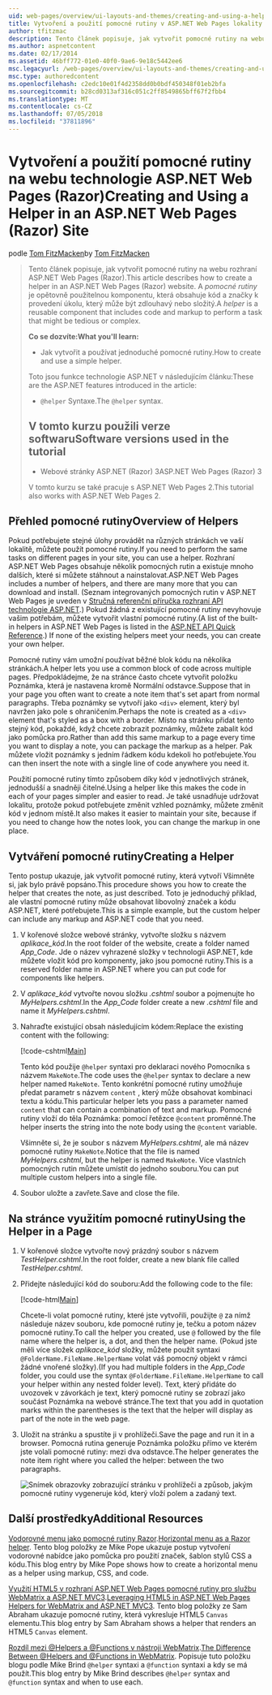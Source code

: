 ```yaml
---
uid: web-pages/overview/ui-layouts-and-themes/creating-and-using-a-helper-in-an-aspnet-web-pages-site
title: Vytvoření a použití pomocné rutiny v ASP.NET Web Pages lokality (Razor) | Dokumentace Microsoftu
author: tfitzmac
description: Tento článek popisuje, jak vytvořit pomocné rutiny na webu rozhraní ASP.NET Web Pages (Razor). Pomocné rutiny je opětovně použitelnou komponentu, která obsahuje kód a značky výkonu...
ms.author: aspnetcontent
ms.date: 02/17/2014
ms.assetid: 46bff772-01e0-40f0-9ae6-9e18c5442ee6
msc.legacyurl: /web-pages/overview/ui-layouts-and-themes/creating-and-using-a-helper-in-an-aspnet-web-pages-site
msc.type: authoredcontent
ms.openlocfilehash: c2edc10e01f4d2358dd0b0bdf450348f01eb2bfa
ms.sourcegitcommit: b28cd0313af316c051c2ff8549865bff67f2fbb4
ms.translationtype: MT
ms.contentlocale: cs-CZ
ms.lasthandoff: 07/05/2018
ms.locfileid: "37811896"
---
```

<a name="creating-and-using-a-helper-in-an-aspnet-web-pages-razor-site"></a><span data-ttu-id="9bbdb-104">Vytvoření a použití pomocné rutiny na webu technologie ASP.NET Web Pages (Razor)</span><span class="sxs-lookup"><span data-stu-id="9bbdb-104">Creating and Using a Helper in an ASP.NET Web Pages (Razor) Site</span></span>
====================
<span data-ttu-id="9bbdb-105">podle [Tom FitzMacken](https://github.com/tfitzmac)</span><span class="sxs-lookup"><span data-stu-id="9bbdb-105">by [Tom FitzMacken](https://github.com/tfitzmac)</span></span>

> <span data-ttu-id="9bbdb-106">Tento článek popisuje, jak vytvořit pomocné rutiny na webu rozhraní ASP.NET Web Pages (Razor).</span><span class="sxs-lookup"><span data-stu-id="9bbdb-106">This article describes how to create a helper in an ASP.NET Web Pages (Razor) website.</span></span> <span data-ttu-id="9bbdb-107">A *pomocné rutiny* je opětovně použitelnou komponentu, která obsahuje kód a značky k provedení úkolu, který může být zdlouhavý nebo složitý.</span><span class="sxs-lookup"><span data-stu-id="9bbdb-107">A *helper* is a reusable component that includes code and markup to perform a task that might be tedious or complex.</span></span>
> 
> <span data-ttu-id="9bbdb-108">**Co se dozvíte:**</span><span class="sxs-lookup"><span data-stu-id="9bbdb-108">**What you'll learn:**</span></span> 
> 
> - <span data-ttu-id="9bbdb-109">Jak vytvořit a používat jednoduché pomocné rutiny.</span><span class="sxs-lookup"><span data-stu-id="9bbdb-109">How to create and use a simple helper.</span></span>
> 
> <span data-ttu-id="9bbdb-110">Toto jsou funkce technologie ASP.NET v následujícím článku:</span><span class="sxs-lookup"><span data-stu-id="9bbdb-110">These are the ASP.NET features introduced in the article:</span></span>
> 
> - <span data-ttu-id="9bbdb-111">`@helper` Syntaxe.</span><span class="sxs-lookup"><span data-stu-id="9bbdb-111">The `@helper` syntax.</span></span>
>   
> 
> ## <a name="software-versions-used-in-the-tutorial"></a><span data-ttu-id="9bbdb-112">V tomto kurzu použili verze softwaru</span><span class="sxs-lookup"><span data-stu-id="9bbdb-112">Software versions used in the tutorial</span></span>
> 
> 
> - <span data-ttu-id="9bbdb-113">Webové stránky ASP.NET (Razor) 3</span><span class="sxs-lookup"><span data-stu-id="9bbdb-113">ASP.NET Web Pages (Razor) 3</span></span>
>   
> 
> <span data-ttu-id="9bbdb-114">V tomto kurzu se také pracuje s ASP.NET Web Pages 2.</span><span class="sxs-lookup"><span data-stu-id="9bbdb-114">This tutorial also works with ASP.NET Web Pages 2.</span></span>


## <a name="overview-of-helpers"></a><span data-ttu-id="9bbdb-115">Přehled pomocné rutiny</span><span class="sxs-lookup"><span data-stu-id="9bbdb-115">Overview of Helpers</span></span>

<span data-ttu-id="9bbdb-116">Pokud potřebujete stejné úlohy provádět na různých stránkách ve vaší lokalitě, můžete použít pomocné rutiny.</span><span class="sxs-lookup"><span data-stu-id="9bbdb-116">If you need to perform the same tasks on different pages in your site, you can use a helper.</span></span> <span data-ttu-id="9bbdb-117">Rozhraní ASP.NET Web Pages obsahuje několik pomocných rutin a existuje mnoho dalších, které si můžete stáhnout a nainstalovat.</span><span class="sxs-lookup"><span data-stu-id="9bbdb-117">ASP.NET Web Pages includes a number of helpers, and there are many more that you can download and install.</span></span> <span data-ttu-id="9bbdb-118">(Seznam integrovaných pomocných rutin v ASP.NET Web Pages je uveden v [Stručná referenční příručka rozhraní API technologie ASP.NET](https://go.microsoft.com/fwlink/?LinkId=202907).) Pokud žádná z existující pomocné rutiny nevyhovuje vašim potřebám, můžete vytvořit vlastní pomocné rutiny.</span><span class="sxs-lookup"><span data-stu-id="9bbdb-118">(A list of the built-in helpers in ASP.NET Web Pages is listed in the [ASP.NET API Quick Reference](https://go.microsoft.com/fwlink/?LinkId=202907).) If none of the existing helpers meet your needs, you can create your own helper.</span></span>

<span data-ttu-id="9bbdb-119">Pomocné rutiny vám umožní používat běžné blok kódu na několika stránkách.</span><span class="sxs-lookup"><span data-stu-id="9bbdb-119">A helper lets you use a common block of code across multiple pages.</span></span> <span data-ttu-id="9bbdb-120">Předpokládejme, že na stránce často chcete vytvořit položku Poznámka, která je nastavena kromě Normální odstavce.</span><span class="sxs-lookup"><span data-stu-id="9bbdb-120">Suppose that in your page you often want to create a note item that's set apart from normal paragraphs.</span></span> <span data-ttu-id="9bbdb-121">Třeba poznámky se vytvoří jako `<div>` element, který byl navržen jako pole s ohraničením.</span><span class="sxs-lookup"><span data-stu-id="9bbdb-121">Perhaps the note is created as a `<div>` element that's styled as a box with a border.</span></span> <span data-ttu-id="9bbdb-122">Místo na stránku přidat tento stejný kód, pokaždé, když chcete zobrazit poznámky, můžete zabalit kód jako pomůcka pro.</span><span class="sxs-lookup"><span data-stu-id="9bbdb-122">Rather than add this same markup to a page every time you want to display a note, you can package the markup as a helper.</span></span> <span data-ttu-id="9bbdb-123">Pak můžete vložit poznámky s jedním řádkem kódu kdekoli ho potřebujete.</span><span class="sxs-lookup"><span data-stu-id="9bbdb-123">You can then insert the note with a single line of code anywhere you need it.</span></span>

<span data-ttu-id="9bbdb-124">Použití pomocné rutiny tímto způsobem díky kód v jednotlivých stránek, jednodušší a snadněji čitelné.</span><span class="sxs-lookup"><span data-stu-id="9bbdb-124">Using a helper like this makes the code in each of your pages simpler and easier to read.</span></span> <span data-ttu-id="9bbdb-125">Je také usnadňuje udržovat lokalitu, protože pokud potřebujete změnit vzhled poznámky, můžete změnit kód v jednom místě.</span><span class="sxs-lookup"><span data-stu-id="9bbdb-125">It also makes it easier to maintain your site, because if you need to change how the notes look, you can change the markup in one place.</span></span>

## <a name="creating-a-helper"></a><span data-ttu-id="9bbdb-126">Vytváření pomocné rutiny</span><span class="sxs-lookup"><span data-stu-id="9bbdb-126">Creating a Helper</span></span>

<span data-ttu-id="9bbdb-127">Tento postup ukazuje, jak vytvořit pomocné rutiny, která vytvoří Všimněte si, jak bylo právě popsáno.</span><span class="sxs-lookup"><span data-stu-id="9bbdb-127">This procedure shows you how to create the helper that creates the note, as just described.</span></span> <span data-ttu-id="9bbdb-128">Toto je jednoduchý příklad, ale vlastní pomocné rutiny může obsahovat libovolný značek a kódu ASP.NET, které potřebujete.</span><span class="sxs-lookup"><span data-stu-id="9bbdb-128">This is a simple example, but the custom helper can include any markup and ASP.NET code that you need.</span></span>

1. <span data-ttu-id="9bbdb-129">V kořenové složce webové stránky, vytvořte složku s názvem *aplikace\_kód*.</span><span class="sxs-lookup"><span data-stu-id="9bbdb-129">In the root folder of the website, create a folder named *App\_Code*.</span></span> <span data-ttu-id="9bbdb-130">Jde o název vyhrazené složky v technologii ASP.NET, kde můžete vložit kód pro komponenty, jako jsou pomocné rutiny.</span><span class="sxs-lookup"><span data-stu-id="9bbdb-130">This is a reserved folder name in ASP.NET where you can put code for components like helpers.</span></span>
2. <span data-ttu-id="9bbdb-131">V *aplikace\_kód* vytvořte novou složku *.cshtml* soubor a pojmenujte ho *MyHelpers.cshtml*.</span><span class="sxs-lookup"><span data-stu-id="9bbdb-131">In the *App\_Code* folder create a new *.cshtml* file and name it *MyHelpers.cshtml*.</span></span>
3. <span data-ttu-id="9bbdb-132">Nahraďte existující obsah následujícím kódem:</span><span class="sxs-lookup"><span data-stu-id="9bbdb-132">Replace the existing content with the following:</span></span>

    [!code-cshtml[Main](creating-and-using-a-helper-in-an-aspnet-web-pages-site/samples/sample1.cshtml)]

    <span data-ttu-id="9bbdb-133">Tento kód použije `@helper` syntaxi pro deklaraci nového Pomocníka s názvem `MakeNote`.</span><span class="sxs-lookup"><span data-stu-id="9bbdb-133">The code uses the `@helper` syntax to declare a new helper named `MakeNote`.</span></span> <span data-ttu-id="9bbdb-134">Tento konkrétní pomocné rutiny umožňuje předat parametr s názvem `content` , který může obsahovat kombinaci textu a kódu.</span><span class="sxs-lookup"><span data-stu-id="9bbdb-134">This particular helper lets you pass a parameter named `content` that can contain a combination of text and markup.</span></span> <span data-ttu-id="9bbdb-135">Pomocné rutiny vloží do těla Poznámka: pomocí řetězce `@content` proměnné.</span><span class="sxs-lookup"><span data-stu-id="9bbdb-135">The helper inserts the string into the note body using the `@content` variable.</span></span>

    <span data-ttu-id="9bbdb-136">Všimněte si, že je soubor s názvem *MyHelpers.cshtml*, ale má název pomocné rutiny `MakeNote`.</span><span class="sxs-lookup"><span data-stu-id="9bbdb-136">Notice that the file is named *MyHelpers.cshtml*, but the helper is named `MakeNote`.</span></span> <span data-ttu-id="9bbdb-137">Více vlastních pomocných rutin můžete umístit do jednoho souboru.</span><span class="sxs-lookup"><span data-stu-id="9bbdb-137">You can put multiple custom helpers into a single file.</span></span>
4. <span data-ttu-id="9bbdb-138">Soubor uložte a zavřete.</span><span class="sxs-lookup"><span data-stu-id="9bbdb-138">Save and close the file.</span></span>

## <a name="using-the-helper-in-a-page"></a><span data-ttu-id="9bbdb-139">Na stránce využitím pomocné rutiny</span><span class="sxs-lookup"><span data-stu-id="9bbdb-139">Using the Helper in a Page</span></span>

1. <span data-ttu-id="9bbdb-140">V kořenové složce vytvořte nový prázdný soubor s názvem *TestHelper.cshtml*.</span><span class="sxs-lookup"><span data-stu-id="9bbdb-140">In the root folder, create a new blank file called *TestHelper.cshtml*.</span></span>
2. <span data-ttu-id="9bbdb-141">Přidejte následující kód do souboru:</span><span class="sxs-lookup"><span data-stu-id="9bbdb-141">Add the following code to the file:</span></span>

    [!code-html[Main](creating-and-using-a-helper-in-an-aspnet-web-pages-site/samples/sample2.html)]

    <span data-ttu-id="9bbdb-142">Chcete-li volat pomocné rutiny, které jste vytvořili, použijte `@` za nímž následuje název souboru, kde pomocné rutiny je, tečku a potom název pomocné rutiny.</span><span class="sxs-lookup"><span data-stu-id="9bbdb-142">To call the helper you created, use `@` followed by the file name where the helper is, a dot, and then the helper name.</span></span> <span data-ttu-id="9bbdb-143">(Pokud jste měli více složek *aplikace\_kód* složky, můžete použít syntaxi `@FolderName.FileName.HelperName` volat váš pomocný objekt v rámci žádné vnořené složky).</span><span class="sxs-lookup"><span data-stu-id="9bbdb-143">(If you had multiple folders in the *App\_Code* folder, you could use the syntax `@FolderName.FileName.HelperName` to call your helper within any nested folder level).</span></span> <span data-ttu-id="9bbdb-144">Text, který přidáte do uvozovek v závorkách je text, který pomocné rutiny se zobrazí jako součást Poznámka na webové stránce.</span><span class="sxs-lookup"><span data-stu-id="9bbdb-144">The text that you add in quotation marks within the parentheses is the text that the helper will display as part of the note in the web page.</span></span>
3. <span data-ttu-id="9bbdb-145">Uložit na stránku a spustíte ji v prohlížeči.</span><span class="sxs-lookup"><span data-stu-id="9bbdb-145">Save the page and run it in a browser.</span></span> <span data-ttu-id="9bbdb-146">Pomocná rutina generuje Poznámka položku přímo ve kterém jste volali pomocné rutiny: mezi dva odstavce.</span><span class="sxs-lookup"><span data-stu-id="9bbdb-146">The helper generates the note item right where you called the helper: between the two paragraphs.</span></span>

    ![Snímek obrazovky zobrazující stránku v prohlížeči a způsob, jakým pomocné rutiny vygeneruje kód, který vloží polem a zadaný text.](creating-and-using-a-helper-in-an-aspnet-web-pages-site/_static/image1.jpg)

## <a name="additional-resources"></a><span data-ttu-id="9bbdb-148">Další prostředky</span><span class="sxs-lookup"><span data-stu-id="9bbdb-148">Additional Resources</span></span>


<span data-ttu-id="9bbdb-149">[Vodorovné menu jako pomocné rutiny Razor](http://mikepope.com/blog/DisplayBlog.aspx?permalink=2341).</span><span class="sxs-lookup"><span data-stu-id="9bbdb-149">[Horizontal menu as a Razor helper](http://mikepope.com/blog/DisplayBlog.aspx?permalink=2341).</span></span> <span data-ttu-id="9bbdb-150">Tento blog položky ze Mike Pope ukazuje postup vytvoření vodorovné nabídce jako pomůcka pro použití značek, šablon stylů CSS a kódu.</span><span class="sxs-lookup"><span data-stu-id="9bbdb-150">This blog entry by Mike Pope shows how to create a horizontal menu as a helper using markup, CSS, and code.</span></span>

<span data-ttu-id="9bbdb-151">[Využití HTML5 v rozhraní ASP.NET Web Pages pomocné rutiny pro službu WebMatrix a ASP.NET MVC3](http://geekswithblogs.net/wildturtle/archive/2010/11/08/html5-in-asp.net-web-pages-helpers-for-webmatrix-and_aspnet_mvc3.aspx).</span><span class="sxs-lookup"><span data-stu-id="9bbdb-151">[Leveraging HTML5 in ASP.NET Web Pages Helpers for WebMatrix and ASP.NET MVC3](http://geekswithblogs.net/wildturtle/archive/2010/11/08/html5-in-asp.net-web-pages-helpers-for-webmatrix-and_aspnet_mvc3.aspx).</span></span> <span data-ttu-id="9bbdb-152">Tento blog položky ze Sam Abraham ukazuje pomocné rutiny, která vykresluje HTML5 `Canvas` elementu.</span><span class="sxs-lookup"><span data-stu-id="9bbdb-152">This blog entry by Sam Abraham shows a helper that renders an HTML5 `Canvas` element.</span></span>

<span data-ttu-id="9bbdb-153">[Rozdíl mezi @Helpers a @Functions v nástroji WebMatrix](http://www.mikesdotnetting.com/Article/173/The-Difference-Between-@Helpers-and-@Functions-In-WebMatrix).</span><span class="sxs-lookup"><span data-stu-id="9bbdb-153">[The Difference Between @Helpers and @Functions in WebMatrix](http://www.mikesdotnetting.com/Article/173/The-Difference-Between-@Helpers-and-@Functions-In-WebMatrix).</span></span> <span data-ttu-id="9bbdb-154">Popisuje tuto položku blogu podle Mike Brind `@helper` syntaxi a `@function` syntaxi a kdy se má použít.</span><span class="sxs-lookup"><span data-stu-id="9bbdb-154">This blog entry by Mike Brind describes `@helper` syntax and `@function` syntax and when to use each.</span></span>
